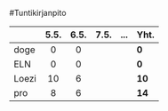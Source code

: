 #Tuntikirjanpito

|         | 5.5.  | 6.5.  | 7.5.  | ... | Yht.     |
| ------- | :---: | :---: | :---: | --- | -------- |
| doge    |   0   |   0   |       |     | **0**    |
| ELN     |   0   |   0   |       |     | **0**    |
| Loezi   |   10  |   6   |       |     | **10**   |
| pro     |   8   |   6   |       |     | **14**   |
